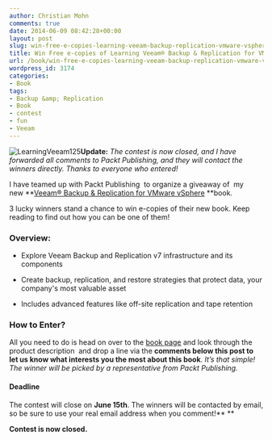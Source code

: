 ```yaml
---
author: Christian Mohn
comments: true
date: 2014-06-09 08:42:28+00:00
layout: post
slug: win-free-e-copies-learning-veeam-backup-replication-vmware-vsphere
title: Win Free e-copies of Learning Veeam® Backup & Replication for VMware vSphere
url: /book/win-free-e-copies-learning-veeam-backup-replication-vmware-vsphere/
wordpress_id: 3174
categories:
- Book
tags:
- Backup &amp; Replication
- Book
- contest
- fun
- Veeam
---
```


![LearningVeeam125](/img/LearningVeeam125.png)**Update:** _The contest is now closed, and I have forwarded all comments to Packt Publishing, and they will contact the winners directly. Thanks to everyone who entered!_

I have teamed up with Packt Publishing  to organize a giveaway of  my new **[Veeam® Backup & Replication for VMware vSphere](http://www.packtpub.com/learning-veeam-backup-and-replication-for-vmware-vsphere/book) **book.

3 lucky winners stand a chance to win e-copies of their new book. Keep reading to find out how you can be one of them!

<!--more-->


### Overview:







  * Explore Veeam Backup and Replication v7 infrastructure and its components


  * Create backup, replication, and restore strategies that protect data, your company's most valuable asset


  * Includes advanced features like off-site replication and tape retention





### **How to Enter?**



All you need to do is head on over to the [book page](http://www.packtpub.com/learning-veeam-backup-and-replication-for-vmware-vsphere/book) and look through the product description  and drop a line via the **comments below this post to let us know what interests you the most about this book**. _It’s that simple! The winner will be picked by a representative from Packt Publishing._



#### **Deadline**



The contest will close on **June 15th**. The winners will be contacted by email, so be sure to use your real email address when you comment!**
**

**Contest is now closed.**
